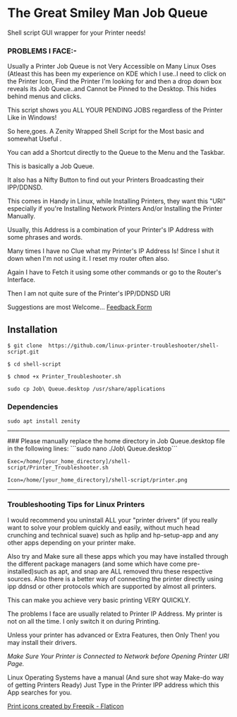 
# The Great Smiley Man Job Queue


Shell script GUI wrapper for your Printer needs!

### PROBLEMS I FACE:-
Usually a Printer Job Queue is not Very Accessible on Many Linux Oses (Atleast this has been my experience
on KDE which I use..I need to click on the Printer Icon, Find the Printer I'm looking for and then a drop down box
reveals its Job Queue..and Cannot be Pinned to the Desktop. This hides behind menus and clicks.

This script shows you ALL YOUR PENDING JOBS regardless of the Printer
Like in Windows!

So here,goes. A Zenity Wrapped Shell Script for the Most basic and somewhat Useful .

You can add a Shortcut directly to the Queue to the Menu and the Taskbar.

This is basically a Job Queue.

It also has a Nifty Button to find out your Printers Broadcasting their IPP/DDNSD.

This comes in Handy in Linux, while Installing Printers, they want this "URI" especially
if you're Installing Network Printers And/or Installing the Printer Manually.

Usually, this Address is a combination of your Printer's IP Address with some phrases and
words.

Many times I have no Clue what my Printer's IP Address Is! Since I shut it down when I'm not
using it. I reset my router often also.

Again I have to Fetch it using some other commands or go to the Router's Interface.

Then I am not quite sure of the Printer's IPP/DDNSD URI



Suggestions are most Welcome... <a href="https://form.jotform.com/223103545577455"> Feedback Form </a>


## Installation
```$ git clone  https://github.com/linux-printer-troubleshooter/shell-script.git   ```

```$ cd shell-script ```

```$ chmod +x Printer_Troubleshooter.sh ```

 ```sudo cp Job\ Queue.desktop /usr/share/applications ```
 

### Dependencies
```sudo apt install zenity```


<hr>
 ### Please manually replace the home directory in Job Queue.desktop file in the following lines: ```sudo nano ./Job\ Queue.desktop```

 

 
```Exec=/home/[your_home_directory]/shell-script/Printer_Troubleshooter.sh```

```Icon=/home/[your_home_directory]/shell-script/printer.png```
<hr>

### Troubleshooting Tips for Linux Printers
I would recommend you uninstall ALL your "printer drivers" (if you really want to solve your problem
quickly and easily, without much head crunching and technical suave) such as hplip and hp-setup-app
and any other apps depending on your printer make. 

Also try and Make sure all these apps which you may have installed through the different package managers
(and some which have come pre-installed)such as apt, and snap are ALL removed thru these respective sources.
Also there is a better way of connecting the printer directly using ipp ddnsd or other protocols which are
supported by almost all printers.


This can make you achieve very basic printing VERY QUICKLY.

The problems I face are usually related to Printer IP Address. My printer is not  on all the time. I only 
switch it on during Printing.


Unless your printer has advanced or Extra Features, then Only Then! you may install their drivers.

_Make Sure Your Printer is Connected to Network before Opening Printer URI Page._

Linux Operating Systems have a manual (And sure shot way Make-do way of getting Printers Ready)
Just Type in the Printer IPP address which this App searches for you.


 
<a href="https://www.flaticon.com/free-icons/print" title="print icons">Print icons created by Freepik - Flaticon</a>
